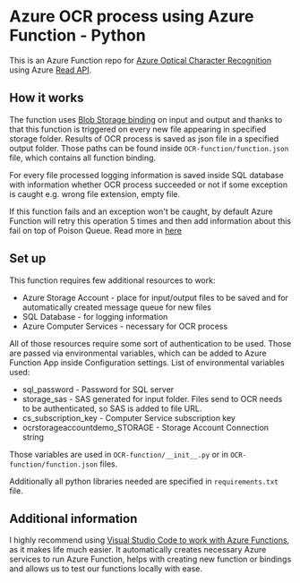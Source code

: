 # Azure OCR process using Azure Function - Python

This is an Azure Function repo for [Azure Optical Character Recognition](https://docs.microsoft.com/en-us/azure/cognitive-services/computer-vision/overview-ocr) using Azure [Read API](https://centraluseuap.dev.cognitive.microsoft.com/docs/services/computer-vision-v3-2/operations/5d986960601faab4bf452005).


## How it works

The function uses [Blob Storage binding](https://docs.microsoft.com/en-us/azure/azure-functions/functions-bindings-storage-blob) on input and output and thanks to that this function is triggered on every new file appearing in specified storage folder. Results of OCR process is saved as json file in a specified output folder. Those paths can be found inside `OCR-function/function.json` file, which contains all function binding.

For every file processed logging information is saved inside SQL database with information whether OCR process succeeded or not if some exception is caught e.g. wrong file extension, empty file.

If this function fails and an exception won't be caught, by default Azure Function will retry this operation 5 times and then add information about this fail on top of Poison Queue. Read more in [here](https://docs.microsoft.com/en-us/azure/azure-functions/functions-bindings-error-pages?tabs=csharp)

## Set up

This function requires few additional resources to work:
- Azure Storage Account - place for input/output files to be saved and for automatically created message queue for new files
- SQL Database - for logging information
- Azure Computer Services - necessary for OCR process

All of those resources require some sort of authentication to be used. Those are passed via environmental variables, which can be added to Azure Function App inside Configuration settings. List of environmental variables used:
- sql_password - Password for SQL server
- storage_sas - SAS generated for input folder. Files send to OCR needs to be authenticated, so SAS is added to file URL.
- cs_subscription_key - Computer Service subscription key
- ocrstorageaccountdemo_STORAGE - Storage Account Connection string

Those variables are used in `OCR-function/__init__.py` or in `OCR-function/function.json` files.

Additionally all python libraries needed are specified in `requirements.txt` file. 

## Additional information

I highly recommend using [Visual Studio Code to work with Azure Functions](https://docs.microsoft.com/en-us/azure/azure-functions/functions-develop-vs-code?tabs=csharp), as it makes life much easier. It automatically creates necessary Azure services to run Azure Function, helps with creating new function or bindings and allows us to test our functions locally with ease.

